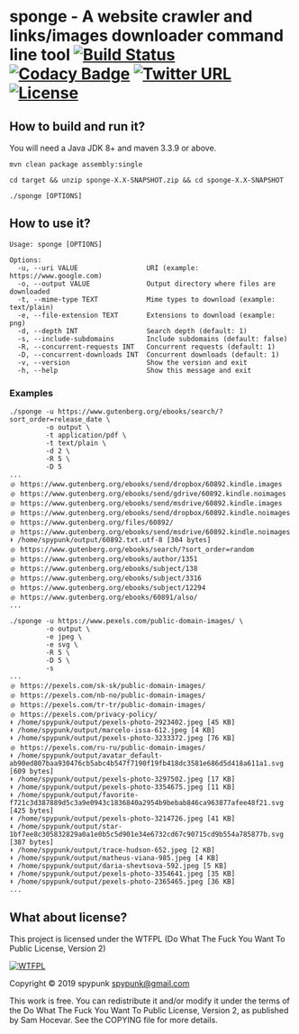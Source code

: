 sponge - A website crawler and links/images downloader command line tool [![Build Status](https://travis-ci.org/spypunk/sponge.svg?branch=master)](https://travis-ci.org/spypunk/sponge) [![Codacy Badge](https://api.codacy.com/project/badge/Grade/d82ffffb736c4d82858a63385a6f900a)](https://www.codacy.com/manual/spypunk/sponge?utm_source=github.com&amp;utm_medium=referral&amp;utm_content=spypunk/sponge&amp;utm_campaign=Badge_Grade) [![Twitter URL](https://img.shields.io/twitter/url/https/twitter.com/fold_left.svg?style=social&label=Follow)](https://twitter.com/spypunkk) [![License](http://www.wtfpl.net/wp-content/uploads/2012/12/wtfpl-badge-4.png)](http://www.wtfpl.net/)
===
## How to build and run it?
You will need a Java JDK 8+ and maven 3.3.9 or above.
~~~
mvn clean package assembly:single

cd target && unzip sponge-X.X-SNAPSHOT.zip && cd sponge-X.X-SNAPSHOT

./sponge [OPTIONS]
~~~
## How to use it?
~~~
Usage: sponge [OPTIONS]

Options:
  -u, --uri VALUE                 URI (example: https://www.google.com)
  -o, --output VALUE              Output directory where files are downloaded
  -t, --mime-type TEXT            Mime types to download (example: text/plain)
  -e, --file-extension TEXT       Extensions to download (example: png)
  -d, --depth INT                 Search depth (default: 1)
  -s, --include-subdomains        Include subdomains (default: false)
  -R, --concurrent-requests INT   Concurrent requests (default: 1)
  -D, --concurrent-downloads INT  Concurrent downloads (default: 1)
  -v, --version                   Show the version and exit
  -h, --help                      Show this message and exit
~~~
### Examples
~~~
./sponge -u https://www.gutenberg.org/ebooks/search/?sort_order=release_date \
         -o output \
         -t application/pdf \
         -t text/plain \
         -d 2 \
         -R 5 \
         -D 5
...
﹫ https://www.gutenberg.org/ebooks/send/dropbox/60892.kindle.images
﹫ https://www.gutenberg.org/ebooks/send/gdrive/60892.kindle.noimages
﹫ https://www.gutenberg.org/ebooks/send/msdrive/60892.kindle.images
﹫ https://www.gutenberg.org/ebooks/send/dropbox/60892.kindle.noimages
﹫ https://www.gutenberg.org/files/60892/
﹫ https://www.gutenberg.org/ebooks/send/msdrive/60892.kindle.noimages
⬇ /home/spypunk/output/60892.txt.utf-8 [304 bytes]
﹫ https://www.gutenberg.org/ebooks/search/?sort_order=random
﹫ https://www.gutenberg.org/ebooks/author/1351
﹫ https://www.gutenberg.org/ebooks/subject/138
﹫ https://www.gutenberg.org/ebooks/subject/3316
﹫ https://www.gutenberg.org/ebooks/subject/12294
﹫ https://www.gutenberg.org/ebooks/60891/also/
...
~~~
~~~
./sponge -u https://www.pexels.com/public-domain-images/ \
         -o output \
         -e jpeg \
         -e svg \
         -R 5 \
         -D 5 \
         -s
...
﹫ https://pexels.com/sk-sk/public-domain-images/
﹫ https://pexels.com/nb-no/public-domain-images/
﹫ https://pexels.com/tr-tr/public-domain-images/
﹫ https://pexels.com/privacy-policy/
⬇ /home/spypunk/output/pexels-photo-2923402.jpeg [45 KB]
⬇ /home/spypunk/output/marcelo-issa-612.jpeg [4 KB]
⬇ /home/spypunk/output/pexels-photo-3233372.jpeg [76 KB]
﹫ https://pexels.com/ru-ru/public-domain-images/
⬇ /home/spypunk/output/avatar_default-ab90ed807baa930476cb5abc4b547f7190f19fb418dc3581e686d5d418a611a1.svg [609 bytes]
⬇ /home/spypunk/output/pexels-photo-3297502.jpeg [17 KB]
⬇ /home/spypunk/output/pexels-photo-3354675.jpeg [11 KB]
⬇ /home/spypunk/output/favorite-f721c3d387889d5c3a9e0943c1836840a2954b9bebab846ca963877afee48f21.svg [425 bytes]
⬇ /home/spypunk/output/pexels-photo-3214726.jpeg [41 KB]
⬇ /home/spypunk/output/star-1bf7ee8c305832829a0a1e0b5c5d901e34e6732cd67c90715cd9b554a785877b.svg [387 bytes]
⬇ /home/spypunk/output/trace-hudson-652.jpeg [2 KB]
⬇ /home/spypunk/output/matheus-viana-985.jpeg [4 KB]
⬇ /home/spypunk/output/daria-shevtsova-592.jpeg [5 KB]
⬇ /home/spypunk/output/pexels-photo-3354641.jpeg [35 KB]
⬇ /home/spypunk/output/pexels-photo-2365465.jpeg [36 KB]
...
~~~
## What about license?
This project is licensed under the WTFPL (Do What The Fuck You Want To Public License, Version 2)

[![WTFPL](http://www.wtfpl.net/wp-content/uploads/2012/12/logo-160x116.png)](http://www.wtfpl.net/)

Copyright © 2019 spypunk [spypunk@gmail.com](mailto:spypunk@gmail.com)

This work is free. You can redistribute it and/or modify it under the terms of the Do What The Fuck You Want To Public License, Version 2, as published by Sam Hocevar. See the COPYING file for more details.
